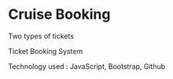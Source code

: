 <h1>Cruise Booking</h1>
<p>Two types of tickets</p>
<p>Ticket Booking System</p>
<p>Technology used : JavaScript, Bootstrap, Github</p>